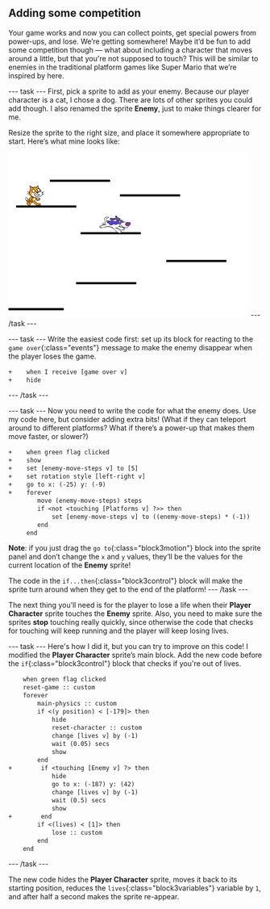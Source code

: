 ## Adding some competition

Your game works and now you can collect points, get special powers from power-ups, and lose. We’re getting somewhere! Maybe it’d be fun to add some competition though — what about including a character that moves around a little, but that you're not supposed to touch? This will be similar to enemies in the traditional platform games like Super Mario that we’re inspired by here.

--- task ---
First, pick a sprite to add as your enemy. Because our player character is a cat, I chose a dog. There are lots of other sprites you could add though. I also renamed the sprite **Enemy**, just to make things clearer for me.

Resize the sprite to the right size, and place it somewhere appropriate to start. Here’s what mine looks like: 

![The dog enemy sprite](images/enemySprite.png)
--- /task ---

--- task ---
Write the easiest code first: set up its block for reacting to the `game over`{:class="events"} message to make the enemy disappear when the player loses the game. 

```blocks3
+    when I receive [game over v]
+    hide
```
--- /task ---

--- task ---
Now you need to write the code for what the enemy does. Use my code here, but consider adding extra bits! (What if they can teleport around to different platforms? What if there’s a power-up that makes them move faster, or slower?) 

```blocks3
+    when green flag clicked
+    show
+    set [enemy-move-steps v] to [5]
+    set rotation style [left-right v]
+    go to x: (-25) y: (-9)
+    forever
        move (enemy-move-steps) steps
        if <not <touching [Platforms v] ?>> then
            set [enemy-move-steps v] to ((enemy-move-steps) * (-1))
        end
     end
```

**Note**: if you just drag the `go to`{:class="block3motion"} block into the sprite panel and don’t change the `x` and `y` values, they’ll be the values for the current location of the **Enemy** sprite!
 
The code in the `if...then`{:class="block3control"} block will make the sprite turn around when they get to the end of the platform!
--- /task ---

The next thing you’ll need is for the player to lose a life when their **Player Character** sprite touches the **Enemy** sprite. Also, you need to make sure the sprites **stop** touching really quickly, since otherwise the code that checks for touching will keep running and the player will keep losing lives. 

--- task ---
Here's how I did it, but you can try to improve on this code! I modified the **Player Character** sprite’s main block. Add the new code before the `if`{:class="block3control"} block that checks if you're out of lives.

```blocks3
    when green flag clicked
    reset-game :: custom
    forever
        main-physics :: custom
        if <(y position) < [-179]> then
            hide
            reset-character :: custom
            change [lives v] by (-1)
            wait (0.05) secs
            show
        end
+        if <touching [Enemy v] ?> then
            hide
            go to x: (-187) y: (42)
            change [lives v] by (-1)
            wait (0.5) secs
            show
+        end
        if <(lives) < [1]> then
            lose :: custom
        end
    end
```
--- /task ---

The new code hides the **Player Character** sprite, moves it back to its starting position, reduces the `lives`{:class="block3variables"} variable by `1`, and after half a second makes the sprite re-appear.
